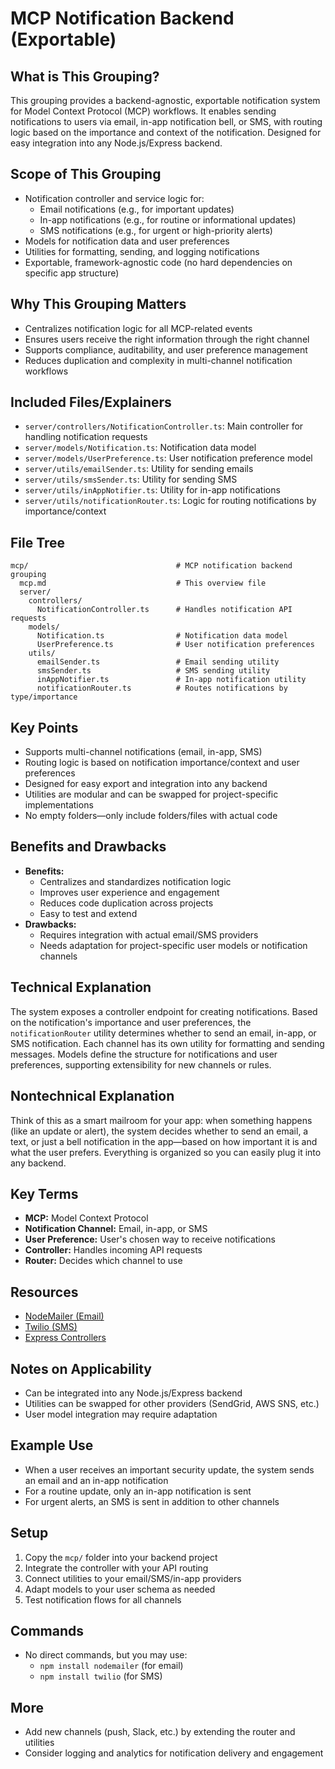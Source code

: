 # MCP Notification Backend (Exportable)

## What is This Grouping?
This grouping provides a backend-agnostic, exportable notification system for Model Context Protocol (MCP) workflows. It enables sending notifications to users via email, in-app notification bell, or SMS, with routing logic based on the importance and context of the notification. Designed for easy integration into any Node.js/Express backend.

## Scope of This Grouping
- Notification controller and service logic for:
  - Email notifications (e.g., for important updates)
  - In-app notifications (e.g., for routine or informational updates)
  - SMS notifications (e.g., for urgent or high-priority alerts)
- Models for notification data and user preferences
- Utilities for formatting, sending, and logging notifications
- Exportable, framework-agnostic code (no hard dependencies on specific app structure)

## Why This Grouping Matters
- Centralizes notification logic for all MCP-related events
- Ensures users receive the right information through the right channel
- Supports compliance, auditability, and user preference management
- Reduces duplication and complexity in multi-channel notification workflows

## Included Files/Explainers
- `server/controllers/NotificationController.ts`: Main controller for handling notification requests
- `server/models/Notification.ts`: Notification data model
- `server/models/UserPreference.ts`: User notification preference model
- `server/utils/emailSender.ts`: Utility for sending emails
- `server/utils/smsSender.ts`: Utility for sending SMS
- `server/utils/inAppNotifier.ts`: Utility for in-app notifications
- `server/utils/notificationRouter.ts`: Logic for routing notifications by importance/context

## File Tree
```
mcp/                                 # MCP notification backend grouping
  mcp.md                             # This overview file
  server/
    controllers/
      NotificationController.ts      # Handles notification API requests
    models/
      Notification.ts                # Notification data model
      UserPreference.ts              # User notification preferences
    utils/
      emailSender.ts                 # Email sending utility
      smsSender.ts                   # SMS sending utility
      inAppNotifier.ts               # In-app notification utility
      notificationRouter.ts          # Routes notifications by type/importance
```

## Key Points
- Supports multi-channel notifications (email, in-app, SMS)
- Routing logic is based on notification importance/context and user preferences
- Designed for easy export and integration into any backend
- Utilities are modular and can be swapped for project-specific implementations
- No empty folders—only include folders/files with actual code

## Benefits and Drawbacks
- **Benefits:**
  - Centralizes and standardizes notification logic
  - Improves user experience and engagement
  - Reduces code duplication across projects
  - Easy to test and extend
- **Drawbacks:**
  - Requires integration with actual email/SMS providers
  - Needs adaptation for project-specific user models or notification channels

## Technical Explanation
The system exposes a controller endpoint for creating notifications. Based on the notification's importance and user preferences, the `notificationRouter` utility determines whether to send an email, in-app, or SMS notification. Each channel has its own utility for formatting and sending messages. Models define the structure for notifications and user preferences, supporting extensibility for new channels or rules.

## Nontechnical Explanation
Think of this as a smart mailroom for your app: when something happens (like an update or alert), the system decides whether to send an email, a text, or just a bell notification in the app—based on how important it is and what the user prefers. Everything is organized so you can easily plug it into any backend.

## Key Terms
- **MCP:** Model Context Protocol
- **Notification Channel:** Email, in-app, or SMS
- **User Preference:** User's chosen way to receive notifications
- **Controller:** Handles incoming API requests
- **Router:** Decides which channel to use

## Resources
- [NodeMailer (Email)](https://nodemailer.com/about/)
- [Twilio (SMS)](https://www.twilio.com/docs/sms/send-messages)
- [Express Controllers](https://expressjs.com/en/guide/routing.html)

## Notes on Applicability
- Can be integrated into any Node.js/Express backend
- Utilities can be swapped for other providers (SendGrid, AWS SNS, etc.)
- User model integration may require adaptation

## Example Use
- When a user receives an important security update, the system sends an email and an in-app notification
- For a routine update, only an in-app notification is sent
- For urgent alerts, an SMS is sent in addition to other channels

## Setup
1. Copy the `mcp/` folder into your backend project
2. Integrate the controller with your API routing
3. Connect utilities to your email/SMS/in-app providers
4. Adapt models to your user schema as needed
5. Test notification flows for all channels

## Commands
- No direct commands, but you may use:
  - `npm install nodemailer` (for email)
  - `npm install twilio` (for SMS)

## More
- Add new channels (push, Slack, etc.) by extending the router and utilities
- Consider logging and analytics for notification delivery and engagement 